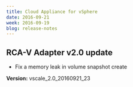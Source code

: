 ```yaml
---
title: Cloud Appliance for vSphere
date: 2016-09-21
week: 2016-09-19
blog: release-notes
---
```


## RCA-V Adapter v2.0 update

* Fix a memory leak in volume snapshot create

**Version:** vscale_2.0_20160921_23
